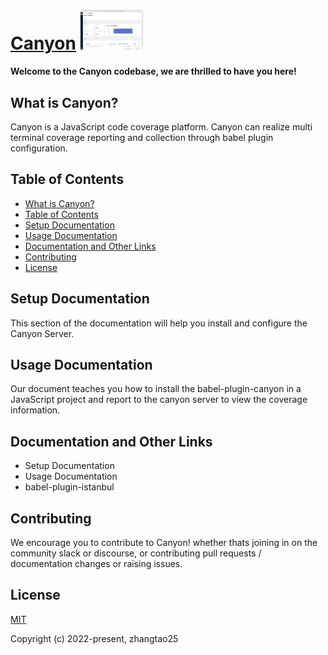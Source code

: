# [Canyon](https://github.com/canyon-project/canyon) <img src="https://github.com/canyon-project/canyon/blob/main/screenshots/screenshot_build_success.png" style="max-width:100px;" />
**Welcome to the Canyon codebase, we are thrilled to have you here!**

## What is Canyon?
Canyon is a JavaScript code coverage platform.
Canyon can realize multi terminal coverage reporting and collection through babel plugin configuration.

## Table of Contents

- [What is Canyon?](#what-is-canyon)
- [Table of Contents](#table-of-contents)
- [Setup Documentation](setup-documentation)
- [Usage Documentation](usage-documentation)
- [Documentation and Other Links](Documentation-and-Other-Links)
- [Contributing](#Contributing)
- [License](#License)

## Setup Documentation

This section of the documentation will help you install and configure the Canyon Server.

## Usage Documentation

Our document teaches you how to install the babel-plugin-canyon in a JavaScript project and report to the canyon server to view the coverage information.

## Documentation and Other Links

- Setup Documentation
- Usage Documentation
- babel-plugin-istanbul

## Contributing

We encourage you to contribute to Canyon! whether thats joining in on the community slack or discourse, or contributing pull requests / documentation changes or raising issues.

## License

[MIT](https://opensource.org/licenses/MIT)

Copyright (c) 2022-present, zhangtao25
